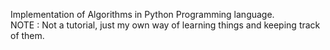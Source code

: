 Implementation of Algorithms in Python Programming language.<br>
NOTE : Not a tutorial, just my own way of learning things and keeping track of them.
